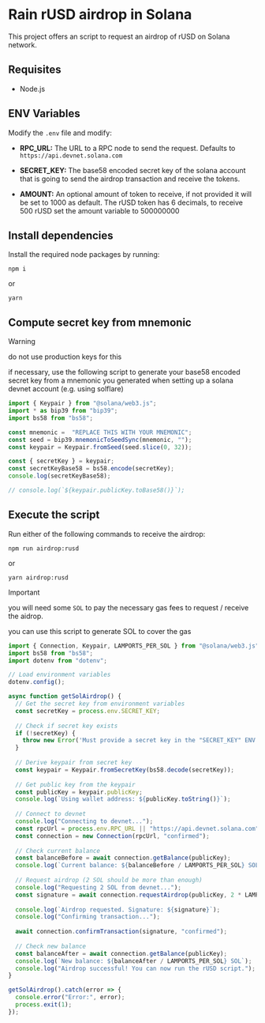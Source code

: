 # Rain rUSD airdrop in Solana

This project offers an script to request an airdrop of rUSD on Solana network.

## Requisites

* Node.js

## ENV Variables

Modify the  `.env` file and modify:

* **RPC_URL:** The URL to a RPC node to send the request. Defaults to `https://api.devnet.solana.com`

* **SECRET_KEY:** The base58 encoded secret key of the solana account that is going to send the airdrop transaction and receive the tokens.

* **AMOUNT:** An optional amount of token to receive, if not provided it will be set to 1000 as default. The rUSD token has 6 decimals, to receive 500 rUSD set the amount variable to 500000000

## Install dependencies

Install the required node packages by running:

```
npm i
```

or 

```
yarn
```

## Compute secret key from mnemonic

> [!WARNING]
> do not use production keys for this

if necessary, use the following script to generate your base58 encoded secret key from a mnemonic you generated when setting up a solana devnet account (e.g. using solflare)

```typescript
import { Keypair } from "@solana/web3.js";
import * as bip39 from "bip39";
import bs58 from "bs58";

const mnemonic =  "REPLACE THIS WITH YOUR MNEMONIC";
const seed = bip39.mnemonicToSeedSync(mnemonic, "");
const keypair = Keypair.fromSeed(seed.slice(0, 32));

const { secretKey } = keypair;
const secretKeyBase58 = bs58.encode(secretKey);
console.log(secretKeyBase58);

// console.log(`${keypair.publicKey.toBase58()}`);
```

## Execute the script

Run either of the following commands to receive the airdrop:

```
npm run airdrop:rusd
```

or

```
yarn airdrop:rusd
```

> [!IMPORTANT]
> you will need some `SOL` to pay the necessary gas fees to request / receive the aidrop.

you can use this script to generate SOL to cover the gas
```typescript
import { Connection, Keypair, LAMPORTS_PER_SOL } from "@solana/web3.js";
import bs58 from "bs58";
import dotenv from "dotenv";

// Load environment variables
dotenv.config();

async function getSolAirdrop() {
  // Get the secret key from environment variables
  const secretKey = process.env.SECRET_KEY;
  
  // Check if secret key exists
  if (!secretKey) {
    throw new Error('Must provide a secret key in the "SECRET_KEY" ENV var');
  }
  
  // Derive keypair from secret key
  const keypair = Keypair.fromSecretKey(bs58.decode(secretKey));
  
  // Get public key from the keypair
  const publicKey = keypair.publicKey;
  console.log(`Using wallet address: ${publicKey.toString()}`);
  
  // Connect to devnet
  console.log("Connecting to devnet...");
  const rpcUrl = process.env.RPC_URL || "https://api.devnet.solana.com";
  const connection = new Connection(rpcUrl, "confirmed");
  
  // Check current balance
  const balanceBefore = await connection.getBalance(publicKey);
  console.log(`Current balance: ${balanceBefore / LAMPORTS_PER_SOL} SOL`);
  
  // Request airdrop (2 SOL should be more than enough)
  console.log("Requesting 2 SOL from devnet...");
  const signature = await connection.requestAirdrop(publicKey, 2 * LAMPORTS_PER_SOL);
  
  console.log(`Airdrop requested. Signature: ${signature}`);
  console.log("Confirming transaction...");
  
  await connection.confirmTransaction(signature, "confirmed");
  
  // Check new balance
  const balanceAfter = await connection.getBalance(publicKey);
  console.log(`New balance: ${balanceAfter / LAMPORTS_PER_SOL} SOL`);
  console.log("Airdrop successful! You can now run the rUSD script.");
}

getSolAirdrop().catch(error => {
  console.error("Error:", error);
  process.exit(1);
});
```
